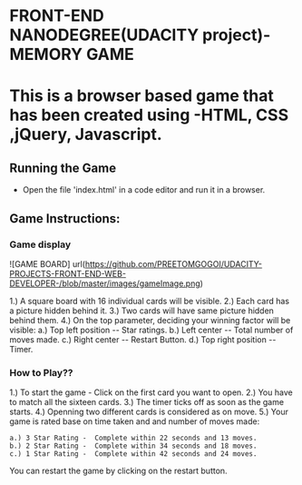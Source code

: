 # FRONT-END NANODEGREE(UDACITY project)-MEMORY GAME

# This is a browser based game that has been created using -HTML, CSS ,jQuery, Javascript.


## Running the Game

* Open the file 'index.html' in a code editor and run it in a browser.

## Game Instructions:

### Game display
![GAME BOARD] url(https://github.com/PREETOMGOGOI/UDACITY-PROJECTS-FRONT-END-WEB-DEVELOPER-/blob/master/images/gameImage.png)

1.) A square board with 16 individual cards will be visible.
2.) Each card has a picture hidden behind it.
3.) Two cards will have same picture hidden behind them.
4.) On the top parameter, deciding your winning factor will be visible:
	a.) Top left position -- Star ratings.
	b.) Left center -- Total number of moves made.
	c.)	Right center -- Restart Button.
	d.) Top right position -- Timer.

### How to Play??
1.) To start the game - Click on the first card you want to open.
2.) You have to match all the sixteen cards. 
3.) The timer ticks off as soon as the game starts.
4.) Openning two different cards is considered as on move.
5.) Your game is rated base  on time taken and and number of moves made:
	
	a.) 3 Star Rating -  Complete within 22 seconds and 13 moves.
	b.) 2 Star Rating -  Complete within 34 seconds and 18 moves.
	c.) 1 Star Rating -  Complete within 42 seconds and 24 moves.

You can restart the game by clicking on the restart button. 
